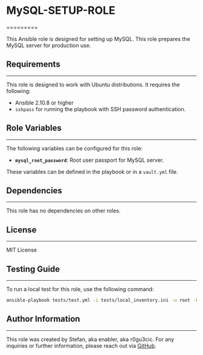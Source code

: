 # MySQL-SETUP-ROLE

=========

This Ansible role is designed for setting up MySQL. This role prepares the MySQL server for production use.

## Requirements

------------

This role is designed to work with Ubuntu distributions. It requires the following:

- Ansible 2.10.8 or higher
- `sshpass` for running the playbook with SSH password authentication.

## Role Variables

------------

The following variables can be configured for this role:

- **`mysql_root_password`**: Root user passport for MySQL server.

These variables can be defined in the playbook or in a `vault.yml` file.

## Dependencies

------------

This role has no dependencies on other roles.

## License

------------

MIT License

## Testing Guide

------------

To run a local test for this role, use the following command:

```bash
ansible-playbook tests/test.yml -i tests/local_inventory.ini -u root -k --ask-vault-pass
```

## Author Information

------------

This role was created by Stefan, aka enabler, aka r0gu3cic. For any inquiries or further information, please reach out via [GitHub](https://github.com/r0gu3cic).
